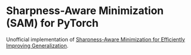 # Sharpness-Aware Minimization (SAM) for PyTorch

Unofficial implementation of [Sharpness-Aware Minimization for Efficiently Improving Generalization](https://arxiv.org/abs/2010.01412).
